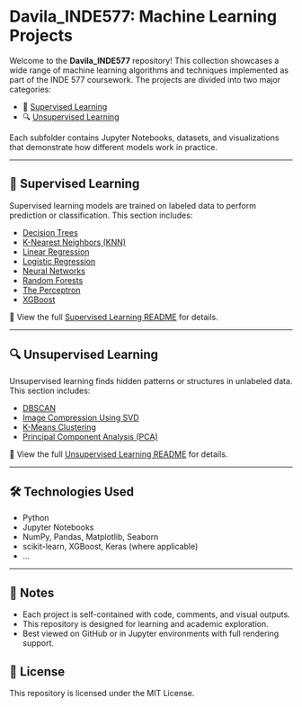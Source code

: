 # Davila_INDE577: Machine Learning Projects

Welcome to the **Davila_INDE577** repository! This collection showcases a wide range of machine learning algorithms and techniques implemented as part of the INDE 577 coursework. The projects are divided into two major categories:

- 🧠 [Supervised Learning](#supervised-learning)
- 🔍 [Unsupervised Learning](#unsupervised-learning)

Each subfolder contains Jupyter Notebooks, datasets, and visualizations that demonstrate how different models work in practice.

---

## 🧠 Supervised Learning

Supervised learning models are trained on labeled data to perform prediction or classification. This section includes:

- [Decision Trees](./Supervised%20Learning/DecisionTrees)
- [K-Nearest Neighbors (KNN)](./Supervised%20Learning/KNearestNeighbors)
- [Linear Regression](./Supervised%20Learning/LinearRegression)
- [Logistic Regression](./Supervised%20Learning/LogisticRegression)
- [Neural Networks](./Supervised%20Learning/NeuralNetworks)
- [Random Forests](./Supervised%20Learning/RandomForests)
- [The Perceptron](./Supervised%20Learning/ThePerceptron)
- [XGBoost](./Supervised%20Learning/XGBoost)

📄 View the full [Supervised Learning README](./Supervised%20Learning/README.md) for details.

---

## 🔍 Unsupervised Learning

Unsupervised learning finds hidden patterns or structures in unlabeled data. This section includes:

- [DBSCAN](./Unsupervised%20Learning/DBSCAN)
- [Image Compression Using SVD](./Unsupervised%20Learning/ImageCompressionUsingSVD)
- [K-Means Clustering](./Unsupervised%20Learning/K-MeansClustering)
- [Principal Component Analysis (PCA)](./Unsupervised%20Learning/PCA)

📄 View the full [Unsupervised Learning README](./Unsupervised%20Learning/README.md) for details.

---

## 🛠 Technologies Used

- Python
- Jupyter Notebooks
- NumPy, Pandas, Matplotlib, Seaborn
- scikit-learn, XGBoost, Keras (where applicable)
- ...

---

## 📌 Notes

- Each project is self-contained with code, comments, and visual outputs.
- This repository is designed for learning and academic exploration.
- Best viewed on GitHub or in Jupyter environments with full rendering support.

## 📄 License

This repository is licensed under the MIT License.
